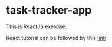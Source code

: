 # task-tracker-app

This is ReactJS exercise. 

React tutorial can be followed by this [link](https://www.youtube.com/watch?v=w7ejDZ8SWv8&t=114s)